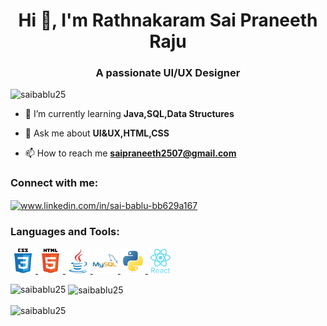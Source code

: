 <h1 align="center">Hi 👋, I'm Rathnakaram Sai Praneeth Raju</h1>
<h3 align="center">A passionate UI/UX Designer</h3>

<p align="left"> <img src="https://komarev.com/ghpvc/?username=saibablu25&label=Profile%20views&color=0e75b6&style=flat" alt="saibablu25" /> </p>

- 🌱 I’m currently learning **Java,SQL,Data Structures**

- 💬 Ask me about **UI&UX,HTML,CSS**

- 📫 How to reach me **saipraneeth2507@gmail.com**

<h3 align="left">Connect with me:</h3>
<p align="left">
<a href="https://linkedin.com/in/www.linkedin.com/in/sai-bablu-bb629a167" target="blank"><img align="center" src="https://raw.githubusercontent.com/rahuldkjain/github-profile-readme-generator/master/src/images/icons/Social/linked-in-alt.svg" alt="www.linkedin.com/in/sai-bablu-bb629a167" height="30" width="40" /></a>
</p>

<h3 align="left">Languages and Tools:</h3>
<p align="left"> <a href="https://www.w3schools.com/css/" target="_blank" rel="noreferrer"> <img src="https://raw.githubusercontent.com/devicons/devicon/master/icons/css3/css3-original-wordmark.svg" alt="css3" width="40" height="40"/> </a> <a href="https://www.w3.org/html/" target="_blank" rel="noreferrer"> <img src="https://raw.githubusercontent.com/devicons/devicon/master/icons/html5/html5-original-wordmark.svg" alt="html5" width="40" height="40"/> </a> <a href="https://www.java.com" target="_blank" rel="noreferrer"> <img src="https://raw.githubusercontent.com/devicons/devicon/master/icons/java/java-original.svg" alt="java" width="40" height="40"/> </a> <a href="https://www.mysql.com/" target="_blank" rel="noreferrer"> <img src="https://raw.githubusercontent.com/devicons/devicon/master/icons/mysql/mysql-original-wordmark.svg" alt="mysql" width="40" height="40"/> </a> <a href="https://www.python.org" target="_blank" rel="noreferrer"> <img src="https://raw.githubusercontent.com/devicons/devicon/master/icons/python/python-original.svg" alt="python" width="40" height="40"/> </a> <a href="https://reactjs.org/" target="_blank" rel="noreferrer"> <img src="https://raw.githubusercontent.com/devicons/devicon/master/icons/react/react-original-wordmark.svg" alt="react" width="40" height="40"/> </a> </p>

<p><img align="left" src="https://github-readme-stats.vercel.app/api/top-langs?username=saibablu25&show_icons=true&locale=en&layout=compact" alt="saibablu25" /></p>

<p>&nbsp;<img align="center" src="https://github-readme-stats.vercel.app/api?username=saibablu25&show_icons=true&locale=en" alt="saibablu25" /></p>

<p><img align="center" src="https://github-readme-streak-stats.herokuapp.com/?user=saibablu25&" alt="saibablu25" /></p>
